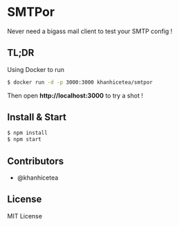 # SMTPor

Never need a bigass mail client to test your SMTP config !

## TL;DR

Using Docker to run

```bash
$ docker run -d -p 3000:3000 khanhicetea/smtpor
```

Then open **http://localhost:3000** to try a shot !

## Install & Start

```bash
$ npm install
$ npm start
```

## Contributors

- @khanhicetea

## License

MIT License